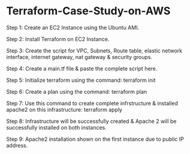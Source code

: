 # Terraform-Case-Study-on-AWS

Step 1: Create an EC2 Instance using the Ubuntu AMI.

Step 2: Install Terraform on EC2 Instance.

Step 3: Create the script for VPC, Subnets, Route table, elastic network interface, internet gateway, nat gateway & security groups.

Step 4: Create a main.tf file & paste the complete script here.

Step 5: Initialize terraform using the command: terraform init

Step 6: Create a plan using the command: terraform plan

Step 7: Use this command to create complete infrstructure & installed apache2 on this infrastructure: terraform apply

Step 8: Infrastructure will be successfully created & Apache 2 will be successfully installed on both instances.

Step 9: Apache2 installation shown on the first instance due to public IP address.
